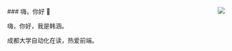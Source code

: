 <img align="right" src="https://github-readme-stats.vercel.app/api?username=hanhan9449&show_icons=true&icon_color=805AD5&text_color=718096&bg_color=ffffff&hide_title=true" />
### 嗨，你好 👋

嗨，你好，我是韩涵。

成都大学自动化在读，热爱前端。

<!--
**hanhan9449/hanhan9449** is a ✨ _special_ ✨ repository because its `README.md` (this file) appears on your GitHub profile.

Here are some ideas to get you started:

- 🔭 I’m currently working on ...
- 🌱 I’m currently learning ...
- 👯 I’m looking to collaborate on ...
- 🤔 I’m looking for help with ...
- 💬 Ask me about ...
- 📫 How to reach me: ...
- 😄 Pronouns: ...
- ⚡ Fun fact: ...
-->
